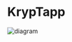 # KrypTapp 

![diagram](https://github.com/user-attachments/assets/922e0e9c-6a90-4a96-a572-5b7f9d76343d)
